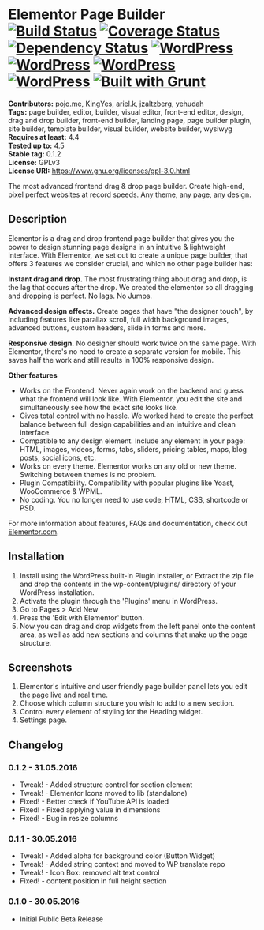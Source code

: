# Elementor Page Builder [![Build Status](https://travis-ci.org/pojome/elementor.svg?branch=master)](https://travis-ci.org/pojome/elementor) [![Coverage Status](https://coveralls.io/repos/github/pojome/elementor/badge.svg?branch=master)](https://coveralls.io/github/pojome/elementor?branch=pojome/elementor) [![Dependency Status](https://david-dm.org/pojome/elementor/dev-status.svg)](https://david-dm.org/pojome/elementor#info=devDependencies) [![WordPress](https://img.shields.io/wordpress/v/elementor.svg?style=flat-square)](https://wordpress.org/plugins/elementor/) [![WordPress](https://img.shields.io/wordpress/plugin/r/elementor.svg?style=flat-square)](https://wordpress.org/plugins/elementor/) [![WordPress](https://img.shields.io/wordpress/plugin/v/elementor.svg?style=flat-square)](https://wordpress.org/plugins/elementor/) [![WordPress](https://img.shields.io/wordpress/plugin/dt/elementor.svg?style=flat-square)](https://wordpress.org/plugins/elementor/) [![Built with Grunt](https://cdn.gruntjs.com/builtwith.svg)](http://gruntjs.com/)


**Contributors:** [pojo.me](https://profiles.wordpress.org/pojo.me), [KingYes](https://profiles.wordpress.org/KingYes), [ariel.k](https://profiles.wordpress.org/ariel.k), [jzaltzberg](https://profiles.wordpress.org/jzaltzberg), [yehudah](https://profiles.wordpress.org/yehudah)  
**Tags:** page builder, editor, builder, visual editor, front-end editor, design, drag and drop builder, front-end builder, landing page, page builder plugin, site builder, template builder, visual builder, website builder, wysiwyg  
**Requires at least:** 4.4  
**Tested up to:** 4.5  
**Stable tag:** 0.1.2  
**License:** GPLv3  
**License URI:** https://www.gnu.org/licenses/gpl-3.0.html  

The most advanced frontend drag & drop page builder. Create high-end, pixel perfect websites at record speeds. Any theme, any page, any design.

## Description ##

Elementor is a drag and drop frontend page builder that gives you the power to design stunning page designs in an intuitive & lightweight interface. With Elementor, we set out to create a unique page builder, that offers 3 features we consider crucial, and which no other page builder has:

**Instant drag and drop.** The most frustrating thing about drag and drop, is the lag that occurs after the drop. We created the elementor so all dragging and dropping is perfect. No lags. No Jumps.

**Advanced design effects.** Create pages that have "the designer touch", by including features like parallax scroll, full width background images, advanced buttons, custom headers, slide in forms and more.

**Responsive design.** No designer should work twice on the same page. With Elementor, there's no need to create a separate version for mobile. This saves half the work and still results in 100% responsive design.

**Other features**

* Works on the Frontend. Never again work on the backend and guess what the frontend will look like. With Elementor, you edit the site and simultaneously see how the exact site looks like.
* Gives total control with no hassle. We worked hard to create the perfect balance between full design capabilities and an intuitive and clean interface.
* Compatible to any design element. Include any element in your page: HTML, images, videos, forms, tabs, sliders, pricing tables, maps, blog posts, social icons, etc.
* Works on every theme. Elementor works on any old or new theme. Switching between themes is no problem.
* Plugin Compatibility. Compatibility with popular plugins like Yoast, WooCommerce & WPML.
* No coding. You no longer need to use code, HTML, CSS, shortcode or PSD.

For more information about features, FAQs and documentation, check out [Elementor.com][1].

[1]: https://elementor.com/

## Installation ##

1. Install using the WordPress built-in Plugin installer, or Extract the zip file and drop the contents in the wp-content/plugins/ directory of your WordPress installation.
2. Activate the plugin through the 'Plugins' menu in WordPress.
3. Go to Pages > Add New
4. Press the 'Edit with Elementor' button.
5. Now you can drag and drop widgets from the left panel onto the content area, as well as add new sections and columns that make up the page structure.

## Screenshots ##

1. Elementor's intuitive and user friendly page builder panel lets you edit the page live and real time.
2. Choose which column structure you wish to add to a new section.
3. Control every element of styling for the Heading widget.
4. Settings page.

## Changelog ##

### 0.1.2 - 31.05.2016 ###
* Tweak! - Added structure control for section element
* Tweak! - Elementor Icons moved to lib (standalone)
* Fixed! - Better check if YouTube API is loaded
* Fixed! - Fixed applying value in dimensions
* Fixed! - Bug in resize columns

### 0.1.1 - 30.05.2016 ###
* Tweak! - Added alpha for background color (Button Widget)
* Tweak! - Added string context and moved to WP translate repo
* Tweak! - Icon Box: removed alt text control
* Fixed! - content position in full height section

### 0.1.0 - 30.05.2016 ###
* Initial Public Beta Release
